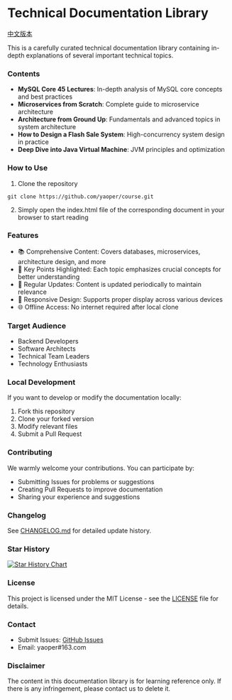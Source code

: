 # Technical Documentation Library

[中文版本](README.md)

This is a carefully curated technical documentation library containing in-depth explanations of several important technical topics.

### Contents

- **MySQL Core 45 Lectures**: In-depth analysis of MySQL core concepts and best practices
- **Microservices from Scratch**: Complete guide to microservice architecture
- **Architecture from Ground Up**: Fundamentals and advanced topics in system architecture
- **How to Design a Flash Sale System**: High-concurrency system design in practice
- **Deep Dive into Java Virtual Machine**: JVM principles and optimization

### How to Use

1. Clone the repository
```
git clone https://github.com/yaoper/course.git
```

2. Simply open the index.html file of the corresponding document in your browser to start reading

### Features

- 📚 Comprehensive Content: Covers databases, microservices, architecture design, and more
- 🎯 Key Points Highlighted: Each topic emphasizes crucial concepts for better understanding
- 🔄 Regular Updates: Content is updated periodically to maintain relevance
- 📱 Responsive Design: Supports proper display across various devices
- 🌐 Offline Access: No internet required after local clone

### Target Audience

- Backend Developers
- Software Architects
- Technical Team Leaders
- Technology Enthusiasts

### Local Development

If you want to develop or modify the documentation locally:

1. Fork this repository
2. Clone your forked version
3. Modify relevant files
4. Submit a Pull Request

### Contributing

We warmly welcome your contributions. You can participate by:

- Submitting Issues for problems or suggestions
- Creating Pull Requests to improve documentation
- Sharing your experience and suggestions

### Changelog

See [CHANGELOG.md](CHANGELOG.md) for detailed update history.

### Star History

[![Star History Chart](https://api.star-history.com/svg?repos=yaoper/course&type=Date)](https://star-history.com/#yaoper/course&type=Date)

### License

This project is licensed under the MIT License - see the [LICENSE](LICENSE) file for details.

### Contact

- Submit Issues: [GitHub Issues](https://github.com/yaoper/course/issues)
- Email: yaoper#163.com

### Disclaimer

The content in this documentation library is for learning reference only. If there is any infringement, please contact us to delete it.